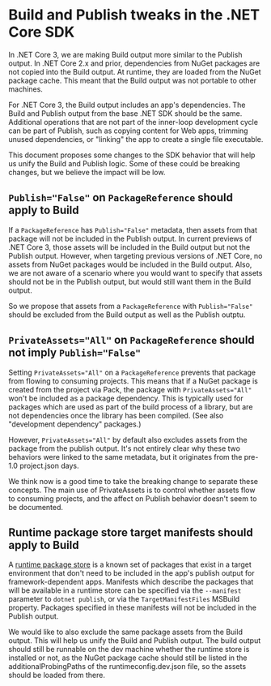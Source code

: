 # Build and Publish tweaks in the .NET Core SDK

In .NET Core 3, we are making Build output more similar to the Publish output.  In .NET Core 2.x and prior, dependencies from NuGet packages are not copied into the Build output.  At runtime, they are loaded from the NuGet package cache.  This meant that the Build output was not portable to other machines.

For .NET Core 3, the Build output includes an app's dependencies.  The Build and Publish output from the base .NET SDK should be the same.  Additional operations that are not part of the inner-loop development cycle can be part of Publish, such as copying content for Web apps, trimming unused dependencies, or "linking" the app to create a single file executable.

This document proposes some changes to the SDK behavior that will help us unify the Build and Publish logic.  Some of these could be breaking changes, but we believe the impact will be low.

## `Publish="False"` on `PackageReference` should apply to Build

If a `PackageReference` has `Publish="False"` metadata, then assets from that package will not be included in the Publish output.  In current previews of .NET Core 3, those assets will be included in the Build output but not the Publish output.  However, when targeting previous versions of .NET Core, no assets from NuGet packages would be included in the Build output.  Also, we are not aware of a scenario where you would want to specify that assets should not be in the Publish output, but would still want them in the Build output.

So we propose that assets from a `PackageReference` with `Publish="False"` should be excluded from the Build output as well as the Publish outptu.

## `PrivateAssets="All"` on `PackageReference` should not imply `Publish="False"`

Setting `PrivateAssets="All"` on a `PackageReference` prevents that package from flowing to consuming projects.  This means that if a NuGet package is created from the project via Pack, the package with `PrivateAssets="All"` won't be included as a package dependency.  This is typically used for packages which are used as part of the build process of a library, but are not dependencies once the library has been compiled.  (See also "development dependency" packages.)

However, `PrivateAssets="All"` by default also excludes assets from the package from the publish output.  It's not entirely clear why these two behaviors were linked to the same metadata, but it originates from the pre-1.0 project.json days.

We think now is a good time to take the breaking change to separate these concepts.  The main use of PrivateAssets is to control whether assets flow to consuming projects, and the affect on Publish behavior doesn't seem to be documented.

## Runtime package store target manifests should apply to Build

A [runtime package store](https://docs.microsoft.com/en-us/dotnet/core/deploying/runtime-store) is a known set of packages that exist in a target environment that don't need to be included in the app's publish output for framework-dependent apps.  Manifests which describe the packages that will be available in a runtime store can be specified via the `--manifest` parameter to `dotnet publish`, or via the `TargetManifestFiles` MSBuild property.  Packages specified in these manifests will not be included in the Publish output.

We would like to also exclude the same package assets from the Build output.  This will help us unify the Build and Publish output.  The build output should still be runnable on the dev machine whether the runtime store is installed or not, as the NuGet package cache should still be listed in the additionalProbingPaths of the runtimeconfig.dev.json file, so the assets should be loaded from there.


